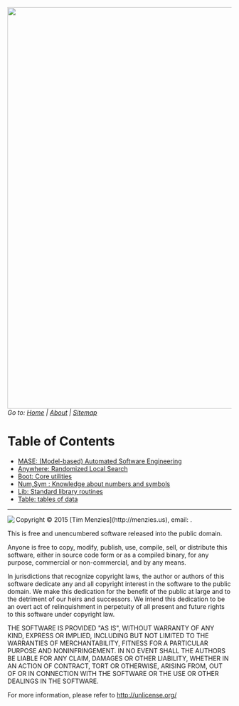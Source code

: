 [<img width=900 src="https://raw.githubusercontent.com/txt/mase/master/img/banner.png">](https://github.com/txt/mase/blob/master/README.md)    
_Go to: [Home](https://github.com/txt/mase/blob/master/README.md) | [About](https://github.com/txt/mase/blob/master/about.md) | [Sitemap](https://github.com/txt/mase/blob/master/TOC.md)_


# Table of Contents

+ [MASE:  (Model-based) Automated   Software Engineering](https://github.com/txt/mase/blob/master/doc/README.md)
+ [Anywhere: Randomized Local Search](https://github.com/txt/mase/blob/master/doc/anywhere.md)
+ [Boot: Core utilities](https://github.com/txt/mase/blob/master/doc/boot.md)
+ [Num,Sym : Knowledge about numbers and symbols](https://github.com/txt/mase/blob/master/doc/col.md)
+ [Lib: Standard library routines](https://github.com/txt/mase/blob/master/doc/lib.md)
+ [Table: tables of data](https://github.com/txt/mase/blob/master/doc/table.md)


__________


<img  align=left src="https://raw.githubusercontent.com/txt/mase/master/img/license.png">
Copyright © 2015 [Tim Menzies](http://menzies.us), email: <tim.menzies@gmail.com>.

This is free and unencumbered software released into the public domain.

Anyone is free to copy, modify, publish, use, compile, sell, or
distribute this software, either in source code form or as a compiled
binary, for any purpose, commercial or non-commercial, and by any
means.

In jurisdictions that recognize copyright laws, the author or authors
of this software dedicate any and all copyright interest in the
software to the public domain. We make this dedication for the benefit
of the public at large and to the detriment of our heirs and
successors. We intend this dedication to be an overt act of
relinquishment in perpetuity of all present and future rights to this
software under copyright law.

THE SOFTWARE IS PROVIDED "AS IS", WITHOUT WARRANTY OF ANY KIND,
EXPRESS OR IMPLIED, INCLUDING BUT NOT LIMITED TO THE WARRANTIES OF
MERCHANTABILITY, FITNESS FOR A PARTICULAR PURPOSE AND NONINFRINGEMENT.
IN NO EVENT SHALL THE AUTHORS BE LIABLE FOR ANY CLAIM, DAMAGES OR
OTHER LIABILITY, WHETHER IN AN ACTION OF CONTRACT, TORT OR OTHERWISE,
ARISING FROM, OUT OF OR IN CONNECTION WITH THE SOFTWARE OR THE USE OR
OTHER DEALINGS IN THE SOFTWARE.

For more information, please refer to <http://unlicense.org/>
